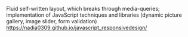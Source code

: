 Fluid self-written layout, which breaks through media-queries; implementation of JavaScript techniques and libraries (dynamic picture gallery, image slider, form validation) <br>
https://nadia0309.github.io/javascript_responsivedesign/
